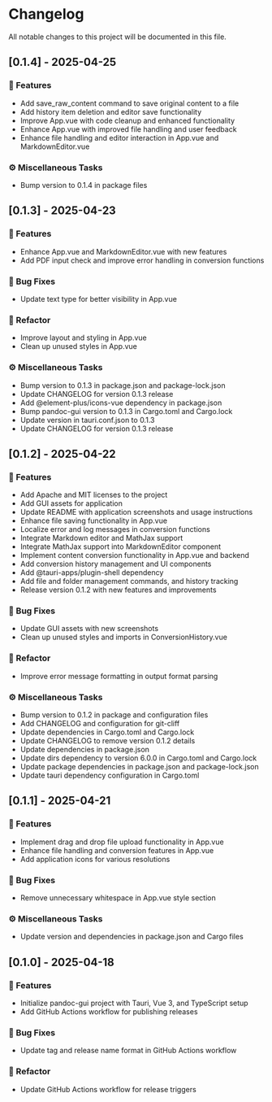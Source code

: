 # Changelog

All notable changes to this project will be documented in this file.

## [0.1.4] - 2025-04-25

### 🚀 Features

- Add save_raw_content command to save original content to a file
- Add history item deletion and editor save functionality
- Improve App.vue with code cleanup and enhanced functionality
- Enhance App.vue with improved file handling and user feedback
- Enhance file handling and editor interaction in App.vue and MarkdownEditor.vue

### ⚙️ Miscellaneous Tasks

- Bump version to 0.1.4 in package files

## [0.1.3] - 2025-04-23

### 🚀 Features

- Enhance App.vue and MarkdownEditor.vue with new features
- Add PDF input check and improve error handling in conversion functions

### 🐛 Bug Fixes

- Update text type for better visibility in App.vue

### 🚜 Refactor

- Improve layout and styling in App.vue
- Clean up unused styles in App.vue

### ⚙️ Miscellaneous Tasks

- Bump version to 0.1.3 in package.json and package-lock.json
- Update CHANGELOG for version 0.1.3 release
- Add @element-plus/icons-vue dependency in package.json
- Bump pandoc-gui version to 0.1.3 in Cargo.toml and Cargo.lock
- Update version in tauri.conf.json to 0.1.3
- Update CHANGELOG for version 0.1.3 release

## [0.1.2] - 2025-04-22

### 🚀 Features

- Add Apache and MIT licenses to the project
- Add GUI assets for application
- Update README with application screenshots and usage instructions
- Enhance file saving functionality in App.vue
- Localize error and log messages in conversion functions
- Integrate Markdown editor and MathJax support
- Integrate MathJax support into MarkdownEditor component
- Implement content conversion functionality in App.vue and backend
- Add conversion history management and UI components
- Add @tauri-apps/plugin-shell dependency
- Add file and folder management commands, and history tracking
- Release version 0.1.2 with new features and improvements

### 🐛 Bug Fixes

- Update GUI assets with new screenshots
- Clean up unused styles and imports in ConversionHistory.vue

### 🚜 Refactor

- Improve error message formatting in output format parsing

### ⚙️ Miscellaneous Tasks

- Bump version to 0.1.2 in package and configuration files
- Add CHANGELOG and configuration for git-cliff
- Update dependencies in Cargo.toml and Cargo.lock
- Update CHANGELOG to remove version 0.1.2 details
- Update dependencies in package.json
- Update dirs dependency to version 6.0.0 in Cargo.toml and Cargo.lock
- Update package dependencies in package.json and package-lock.json
- Update tauri dependency configuration in Cargo.toml

## [0.1.1] - 2025-04-21

### 🚀 Features

- Implement drag and drop file upload functionality in App.vue
- Enhance file handling and conversion features in App.vue
- Add application icons for various resolutions

### 🐛 Bug Fixes

- Remove unnecessary whitespace in App.vue style section

### ⚙️ Miscellaneous Tasks

- Update version and dependencies in package.json and Cargo files

## [0.1.0] - 2025-04-18

### 🚀 Features

- Initialize pandoc-gui project with Tauri, Vue 3, and TypeScript setup
- Add GitHub Actions workflow for publishing releases

### 🐛 Bug Fixes

- Update tag and release name format in GitHub Actions workflow

### 🚜 Refactor

- Update GitHub Actions workflow for release triggers

<!-- generated by git-cliff -->
